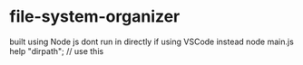 # file-system-organizer
built using Node js 
dont run in directly if using VSCode instead 
node main.js help "dirpath"; // use this 

